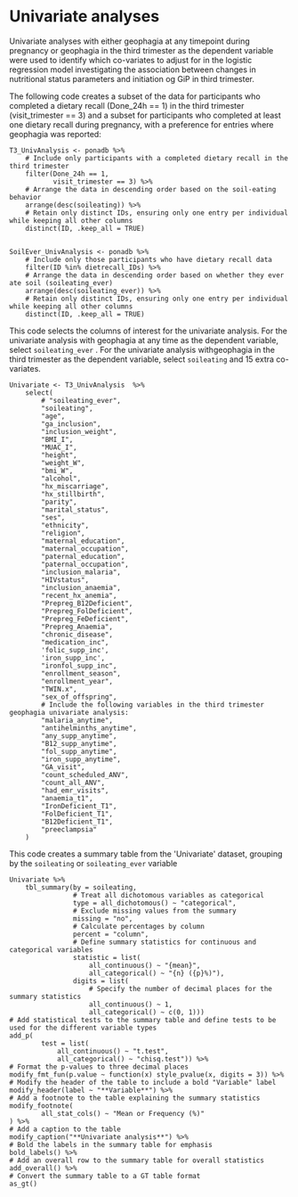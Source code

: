 # Univariate analyses
Univariate analyses with either geophagia at any timepoint during pregnancy or geophagia in the third trimester as the dependent variable were used to identify which co-variates to adjust for in the logistic regression model investigating the association between changes in nutritional status parameters and initiation og GiP in third trimester. 

The following code creates a subset of the data for participants who completed a dietary recall (Done_24h == 1) in the third trimester (visit_trimester == 3) and a subset for participants who completed at least one dietary recall during pregnancy, with a preference for entries where geophagia was reported:

```{r}
T3_UnivAnalysis <- ponadb %>%
    # Include only participants with a completed dietary recall in the third trimester
    filter(Done_24h == 1,
           visit_trimester == 3) %>% 
    # Arrange the data in descending order based on the soil-eating behavior
    arrange(desc(soileating)) %>%
    # Retain only distinct IDs, ensuring only one entry per individual while keeping all other columns
    distinct(ID, .keep_all = TRUE)


SoilEver_UnivAnalysis <- ponadb %>%
    # Include only those participants who have dietary recall data
    filter(ID %in% dietrecall_IDs) %>%  
    # Arrange the data in descending order based on whether they ever ate soil (soileating_ever)
    arrange(desc(soileating_ever)) %>%
    # Retain only distinct IDs, ensuring only one entry per individual while keeping all other columns
    distinct(ID, .keep_all = TRUE)

```

This code selects the columns of interest for the univariate analysis. For the univariate analysis with geophagia at any time as the dependent variable, select `soileating_ever` . For the univariate analysis withgeophagia in the third trimester as the dependent variable, select `soileating` and 15 extra co-variates.

```{r}
Univariate <- T3_UnivAnalysis  %>%
    select(
        # "soileating_ever",
        "soileating",
        "age",
        "ga_inclusion",
        "inclusion_weight",
        "BMI_I",
        "MUAC_I",
        "height",
        "weight_W",
        "bmi_W",
        "alcohol",
        "hx_miscarriage",
        "hx_stillbirth",
        "parity",
        "marital_status",
        "ses",
        "ethnicity",
        "religion",
        "maternal_education",
        "maternal_occupation",
        "paternal_education",
        "paternal_occupation",
        "inclusion_malaria",
        "HIVstatus",
        "inclusion_anaemia",
        "recent_hx_anemia",
        "Prepreg_B12Deficient",
        "Prepreg_FolDeficient",
        "Prepreg_FeDeficient",
        "Prepreg_Anaemia",
        "chronic_disease",
        "medication_inc",
        'folic_supp_inc',
        'iron_supp_inc',
        "ironfol_supp_inc",
        "enrollment_season",
        "enrollment_year",
        "TWIN.x",
        "sex_of_offspring",
        # Include the following variables in the third trimester geophagia univariate analysis:
        "malaria_anytime",
        "antihelminths_anytime",
        "any_supp_anytime",
        "B12_supp_anytime",
        "fol_supp_anytime",
        "iron_supp_anytime",
        "GA_visit",
        "count_scheduled_ANV",
        "count_all_ANV",
        "had_emr_visits",
        "anaemia_t1",
        "IronDeficient_T1",
        "FolDeficient_T1",
        "B12Deficient_T1",
        "preeclampsia"
    )
```

This code creates a summary table from the 'Univariate' dataset, grouping by the `soileating` or `soileating_ever` variable

```{r}
Univariate %>%
    tbl_summary(by = soileating, 
                # Treat all dichotomous variables as categorical
                type = all_dichotomous() ~ "categorical", 
                # Exclude missing values from the summary
                missing = "no",  
                # Calculate percentages by column
                percent = "column",
                # Define summary statistics for continuous and categorical variables
                statistic = list(                    
                    all_continuous() ~ "{mean}",    
                    all_categorical() ~ "{n} ({p}%)"),  
                digits = list(                       
                    # Specify the number of decimal places for the summary statistics
                    all_continuous() ~ 1,           
                    all_categorical() ~ c(0, 1)))
# Add statistical tests to the summary table and define tests to be used for the different variable types
add_p(
        test = list(                            
            all_continuous() ~ "t.test",       
            all_categorical() ~ "chisq.test")) %>%  
# Format the p-values to three decimal places 
modify_fmt_fun(p.value ~ function(x) style_pvalue(x, digits = 3)) %>%
# Modify the header of the table to include a bold "Variable" label
modify_header(label ~ "**Variable**") %>%
# Add a footnote to the table explaining the summary statistics
modify_footnote(
        all_stat_cols() ~ "Mean or Frequency (%)"  
) %>%
# Add a caption to the table
modify_caption("**Univariate analysis**") %>%
# Bold the labels in the summary table for emphasis
bold_labels() %>%
# Add an overall row to the summary table for overall statistics
add_overall() %>%
# Convert the summary table to a GT table format 
as_gt()
```

